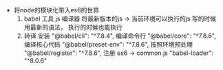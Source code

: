 - 将node的模块化带入es6的世界
  1. babel 工具   js 编译器 
    将最新版本的js -> 当前环境可以执行的js
    写的时候用最新的语法， 执行的时候也能执行
  2. 转译
    安装
    "@babel/cli": "^7.8.4",        编译命令行
    "@babel/core": "^7.8.6",       编译核心代码
    "@babel/preset-env": "^7.8.6", 按照环境预处理
    "@babel/register": "^7.8.6",   注册  es6 -> common.js
    "babel-loader": "^8.0.6"
